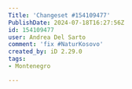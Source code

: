```yaml
---
Title: 'Changeset #154109477'
PublishDate: 2024-07-18T16:27:56Z
id: 154109477
user: Andrea Del Sarto
comment: 'fix #NaturKosovo'
created_by: iD 2.29.0
tags:
- Montenegro

---
```

